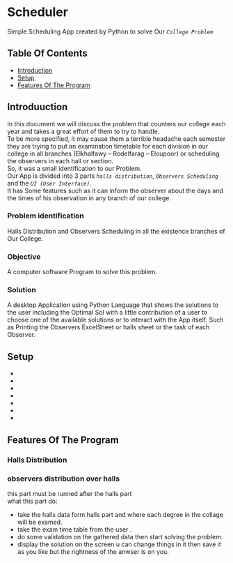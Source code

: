 # Scheduler
Simple Scheduling App created by Python to solve Our *`College Problem`*
## Table Of Contents
* [Introduction](#introduction)
* [Setup](#setup)
* [Features Of The Program](#features-of-the-program)
## Introduuction
In this document we will discuss the problem that counters our college each year and takes a great effort of them to try to handle.<br />
To be more specified, it may cause them a terrible headache each semester they are trying to put an examination timetable for each division in our college in all branches (Elkhalfawy – Rodelfarag – Eloupoor) or scheduling the observers in each hall or section.<br />
So, it was a small identification to our Problem.<br /> 
Our App is divided into 3 parts *`halls distribution`*, *`Observers Scheduling`* and the *`UI (User Interface)`*.<br />
It has Some features such as it can inform the observer about the days and the times of his observation in any branch of our college.
### Problem identification
Halls Distribution and Observers Scheduling in all the existence branches of Our College.
### Objective
A computer software Program to solve this problem.
### Solution
A desktop Application using Python Language that shows the solutions to the user including the Optimal Sol with a little contribution of a user to choose one of the available solutions or to interact with the App itself. Such as Printing the Observers ExcelSheet or halls sheet or the task of each Observer.
## Setup
- 
-
-
-
-
-
-
## Features Of The Program
### Halls Distribution
### observers distribution over halls
this part must be runned after the halls part<br />
what this part do:
- take the halls data form halls part and where each degree in the collage will be examed.
- take the exam time table from the user .
- do some validation on the gathered data then start solving the problem.
- display the solution on the screen u can change things in it then save it as you like but the rightness of the anwser is on you.



